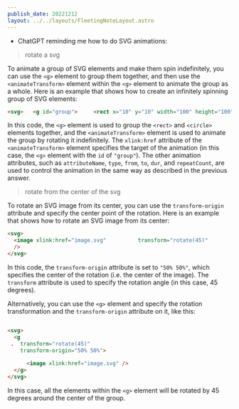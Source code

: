 ```yaml
---
publish_date: 20221212    
layout: ../../layouts/FleetingNoteLayout.astro
---
```

- ChatGPT reminding me how to do SVG animations:

> rotate a svg


To animate a group of SVG elements and make them spin indefinitely, you can use the `<g>` element to group them together, and then use the `<animateTransform>` element within the `<g>` element to animate the group as a whole. Here is an example that shows how to create an infinitely spinning group of SVG elements:



```html
<svg>   <g id="group">     <rect x="10" y="10" width="100" height="100" />     <circle cx="50" cy="50" r="40" />   </g>   <animateTransform xlink:href="#group"                     attributeName="transform"                     type="rotate"                     from="0"                     to="360"                     dur="3s"                     repeatCount="indefinite" /> </svg>
```

In this code, the `<g>` element is used to group the `<rect>` and `<circle>` elements together, and the `<animateTransform>` element is used to animate the group by rotating it indefinitely. The `xlink:href` attribute of the `<animateTransform>` element specifies the target of the animation (in this case, the `<g>` element with the `id` of `"group"`). The other animation attributes, such as `attributeName`, `type`, `from`, `to`, `dur`, and `repeatCount`, are used to control the animation in the same way as described in the previous answer.
  
> rotate from the center of the svg

To rotate an SVG image from its center, you can use the `transform-origin` attribute and specify the center point of the rotation. Here is an example that shows how to rotate an SVG image from its center:


```html
<svg>   
  <image xlink:href="image.svg"          transform="rotate(45)"          transform-origin="50% 50%" 
  /> 
</svg>
```

In this code, the `transform-origin` attribute is set to `"50% 50%"`, which specifies the center of the rotation (i.e. the center of the image). The `transform` attribute is used to specify the rotation angle (in this case, 45 degrees).

Alternatively, you can use the `<g>` element and specify the rotation transformation and the `transform-origin` attribute on it, like this:

```html

<svg>   
  <g 
 .  transform="rotate(45)"      
    transform-origin="50% 50%">     
  
	  <image xlink:href="image.svg" />   
  </g> 
</svg>
```

In this case, all the elements within the `<g>` element will be rotated by 45 degrees around the center of the group.